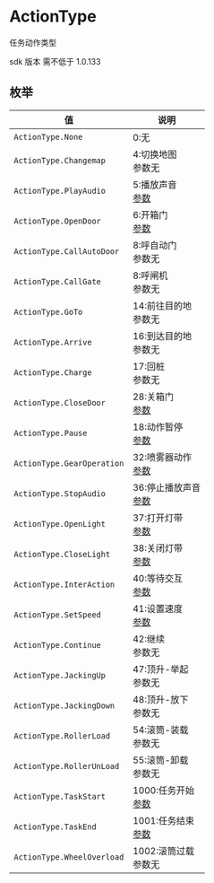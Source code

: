 # ActionType

任务动作类型

sdk 版本 需不低于 1.0.133

## 枚举

| 值                          | 说明                                                                         |
|----------------------------|----------------------------------------------------------------------------|
| `ActionType.None`          | 0:无                                                                        |
| `ActionType.Changemap`     | 4:切换地图<br/>参数无                                                             |
| `ActionType.PlayAudio`     | 5:播放声音<br/>[参数](../../Define/ActionData/Define-ActionData-PlayAudio)       |
| `ActionType.OpenDoor`      | 6:开箱门<br/>[参数](../../Define/ActionData/Define-ActionData-OpenDoor)         |
| `ActionType.CallAutoDoor`  | 8:呼自动门<br/>参数无                                                             |
| `ActionType.CallGate`      | 8:呼闸机 <br/>参数无                                                             |
| `ActionType.GoTo`          | 14:前往目的地 <br/>参数无                                                          |
| `ActionType.Arrive`        | 16:到达目的地 <br/>参数无                                                          |
| `ActionType.Charge`        | 17:回桩 <br/>参数无                                                             |
| `ActionType.CloseDoor`     | 28:关箱门<br/>[参数](../../Define/ActionData/Define-ActionData-CloseDoor)       |
| `ActionType.Pause`         | 18:动作暂停<br/>[参数](../../Define/ActionData/Define-ActionData-Pause)          |
| `ActionType.GearOperation` | 32:喷雾器动作<br/>[参数](../../Define/ActionData/Define-ActionData-GearOperation) |
| `ActionType.StopAudio`     | 36:停止播放声音<br/>[参数](../../Define/ActionData/Define-ActionData-StopAudio)    |
| `ActionType.OpenLight`     | 37:打开灯带<br/>[参数](../../Define/ActionData/Define-ActionData-OpenLight)      |
| `ActionType.CloseLight`    | 38:关闭灯带<br/>[参数](../../Define/ActionData/Define-ActionData-CloseLight)     |
| `ActionType.InterAction`   | 40:等待交互<br/>[参数](../../Define/ActionData/Define-ActionData-InterAction)    |
| `ActionType.SetSpeed`      | 41:设置速度<br/>[参数](../../Define/ActionData/Define-ActionData-SetSpeed)       |
| `ActionType.Continue`      | 42:继续<br/>参数无                                                              |
| `ActionType.JackingUp`     | 47:顶升-举起<br/>参数无                                                           |
| `ActionType.JackingDown`   | 48:顶升-放下<br/>参数无                                                           |
| `ActionType.RollerLoad`    | 54:滚筒-装载<br/>参数无                                                           |
| `ActionType.RollerUnLoad`  | 55:滚筒-卸载<br/>参数无                                                           |
| `ActionType.TaskStart`     | 1000:任务开始<br/>[参数](../../Define/ActionData/Define-ActionData-TaskStart)    |
| `ActionType.TaskEnd`       | 1001:任务结束<br/>[参数](../../Define/ActionData/Define-ActionData-TaskEnd)      |
| `ActionType.WheelOverload` | 1002:滚筒过载<br/>参数无                                                          |

